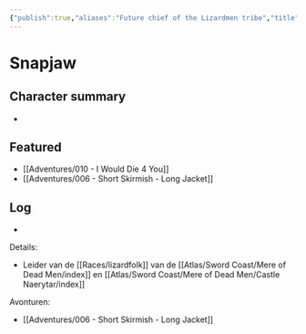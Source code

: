 ```yaml
---
{"publish":true,"aliases":"Future chief of the Lizardmen tribe","title":"Snapjaw","description":"Future chief of the Lizardmen tribe","created":"2025-07-05","modified":"2025-07-21T20:42:43.139+02:00","published":"2025-07-05","cssclasses":""}
---
```


# Snapjaw

## Character summary
* 

## Featured
- [[Adventures/010 - I Would Die 4 You]]
- [[Adventures/006 - Short Skirmish - Long Jacket]]


## Log
* 

Details:
- Leider van de [[Races/lizardfolk]] van de [[Atlas/Sword Coast/Mere of Dead Men/index]] en [[Atlas/Sword Coast/Mere of Dead Men/Castle Naerytar/index]]

Avonturen:
- [[Adventures/006 - Short Skirmish - Long Jacket]]